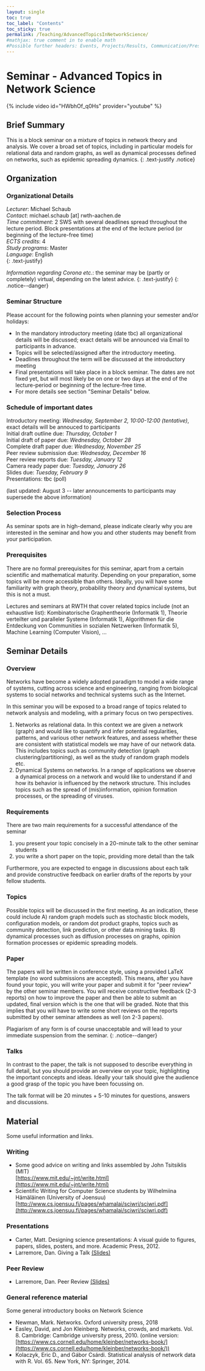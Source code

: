 ```yaml
---
layout: single
toc: true
toc_label: "Contents"
toc_sticky: true
permalink: /Teaching/AdvancedTopicsInNetworkScience/
#mathjax: true comment in to enable math
#Possible further headers: Events, Projects/Results, Communication/Presentation, News
---
```

<script>addBackToTop({
  backgroundColor: '#fff',
  innerHTML: 'Back to Top',
  textColor: '#333'
})</script>
<style>
  #back-to-top {
    border: 1px solid #ccc;
    border-radius: 0;
    font-family: sans-serif;
    font-size: 14px;
    width: 100px;
    text-align: center;
    line-height: 30px;
    height: 30px;
  }
</style>

# Seminar - Advanced Topics in Network Science
{% include video id="HWbhOf_q0Hs" provider="youtube" %}

## Brief Summary
This is a block seminar on a mixture of topics in network theory and analysis. We cover a broad set of topics, including in particular models for relational data and random graphs, as well as dynamical processes defined on networks, such  as epidemic spreading dynamics.
{: .text-justify .notice}

## Organization

### Organizational Details
*Lecturer*: Michael Schaub  
*Contact*: michael.schaub [at] rwth-aachen.de  
*Time commitment*: 2 SWS with several deadlines spread throughout the lecture period. Block presentations at the end of the lecture period (or beginning of the lecture-free time)  
*ECTS credits*: 4   
*Study programs*: Master  
*Language*: English   
{: .text-justify}

*Information regarding Corona etc.*: the seminar may be (partly or completely) virtual, depending on the latest advice.
{: .text-justify}
{: .notice--danger}

### Seminar Structure
Please account for the following points when planning your semester and/or holidays:
* In the mandatory introductory meeting (date tbc) all organizational details will be discussed; exact details will be announced via Email to participants in advance. 
* Topics will be selected/assigned after the introductory meeting.
* Deadlines throughout the term will be discussed at the introductory meeting
* Final presentations will take place in a block seminar.
The dates are not fixed yet, but will most likely be on one or two days at the end of the lecture-period or beginning of the lecture-free time. 
* For more details see section "Seminar Details" below.


### Schedule of important dates
Introductory meeting: *Wednesday, September 2, 10:00-12:00 (tentative)*, exact details will be annouced to participants   
Initial draft outline due: *Thursday, October 1*  
Initial draft of paper due: *Wednesday, October 28*    
Complete draft paper due: *Wednesday, November 25*    
Peer review submission due: *Wednesday, December 16*    
Peer review reports due: *Tuesday, January 12*      
Camera ready paper due: *Tuesday, January 26*   
Slides due: *Tuesday, February 9*    
Presentations: tbc (poll)    

(last updated: August 3 -- later announcements to participants may supersede the above information)

### Selection Process
As seminar spots are in high-demand, please indicate clearly why you are interested in the seminar and how you and other students may benefit from your participation.

### Prerequisites 
There are no formal prerequisites for this seminar, apart from a certain scientific and mathematical maturity. Depending on your preparation, some topics will be more accessible than others. Ideally, you will have some familiarity with graph theory, probability theory and dynamical systems, but this is not a must.

Lectures and seminars at RWTH that cover related topics include (not an exhaustive list):
Kombinatorische Graphentheorie (Informatik 1), Theorie verteilter und paralleler Systeme (Informatik 1), Algorithmen für die Entdeckung von Communities in sozialen Netzwerken (Informatik 5), Machine Learning (Computer Vision), ...

## Seminar Details

### Overview
Networks have become a widely adopted paradigm to model a wide range of systems, cutting across science and engineering, ranging from biological systems to social networks and technical systems such as the Internet.

In this seminar you will be exposed to a broad range of topics related to network analysis and modeling, with a primary focus on two perspectives.
1. Networks as relational data. In this context we are given a network (graph) and would like to quantify and infer potential regularities, patterns, and various other network features, and assess whether these are consistent with statistical models we may have of our network data. This includes topics such as community detection (graph clustering/partitioning), as well as the study of random graph models etc.
2. Dynamical Systems on networks. In a range of applications we observe a dynamical process on a network and would like to understand if and how its behavior is influenced by the network structure. This includes topics such as the spread of (mis)information, opinion formation processes, or the spreading of viruses.

### Requirements
There are two main requirements for a successful attendance of the seminar
1. you present your topic concisely in a 20-minute talk to the other seminar students 
2. you write a short paper on the topic, providing more detail than the talk

Furthermore, you are expected to engage in discussions about each talk and provide constructive feedback on earlier drafts of the reports by your fellow students. 

### Topics
Possible topics will be discussed in the first meeting. 
As an indication, these could include A) random graph models such as stochastic block models, configuration models, or random dot product graphs, topics such as community detection, link prediction, or other data mining tasks.  B) dynamical processes such as diffusion processes on graphs, opinion formation processes or epidemic spreading models.

### Paper
The papers will be written in conference style, using a provided LaTeX template (no word submissions are accepted).
This means, after you have found your topic, you will write your paper and submit it for "peer review" by the other seminar members. You will receive constructive feedback (2-3 reports) on how to improve the paper and then be able to submit an updated, final version which is the one that will be graded. Note that this implies that you will have to write some short reviews on the reports submitted by other seminar attendees as well (on 2-3 papers).

Plagiarism of any form is of course unacceptable and will lead to your immediate suspension from the seminar.
{: .notice--danger}

### Talks
In contrast to the paper, the talk is not supposed to describe everything in full detail, but you should provide an overview on your topic, highlighting the important concepts and ideas. Ideally your talk should give the audience a good grasp of the topic you have been focussing on.

The talk format will be 20 minutes + 5-10 minutes for questions, answers and discussions.

## Material
Some useful information and links.

### Writing
* Some good advice on writing and links assembled by John Tsitsiklis (MIT)   
[https://www.mit.edu/~jnt/write.html](https://www.mit.edu/~jnt/write.html)
* Scientific Writing for Computer Science students by Wilhelmiina Hämäläinen (University of Joensuu)  
 [http://www.cs.joensuu.fi/pages/whamalai/sciwri/sciwri.pdf](http://www.cs.joensuu.fi/pages/whamalai/sciwri/sciwri.pdf)

### Presentations
* Carter, Matt. Designing science presentations: A visual guide to figures, papers, slides, posters, and more. Academic Press, 2012.   
* Larremore, Dan. Giving a Talk [(Slides)](https://drive.google.com/file/d/13efH6iA6toPtJ91KBt_QCeAyQBcSN7SA/view)   

### Peer Review
* Larremore, Dan. Peer Review [(Slides)](https://drive.google.com/file/d/1g7VSbUkF9wBszcjHCeZlGHoHqUqYfDC0/view)   

### General reference material
Some general introductory books on Network Science
* Newman, Mark. Networks. Oxford university press, 2018
* Easley, David, and Jon Kleinberg. Networks, crowds, and markets. Vol. 8. Cambridge: Cambridge university press, 2010. (online version: [https://www.cs.cornell.edu/home/kleinber/networks-book/](https://www.cs.cornell.edu/home/kleinber/networks-book/))
* Kolaczyk, Eric D., and Gábor Csárdi. Statistical analysis of network data with R. Vol. 65. New York, NY: Springer, 2014.

